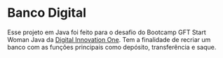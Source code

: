 # Banco Digital

Esse projeto em Java foi feito para o desafio do Bootcamp GFT Start Woman Java da [Digital Innovation One](https://web.dio.me/). Tem a finalidade de recriar um banco com as funções principais como depósito, transferência e saque.